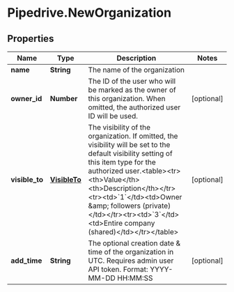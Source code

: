 # Pipedrive.NewOrganization

## Properties

Name | Type | Description | Notes
------------ | ------------- | ------------- | -------------
**name** | **String** | The name of the organization | 
**owner_id** | **Number** | The ID of the user who will be marked as the owner of this organization. When omitted, the authorized user ID will be used. | [optional] 
**visible_to** | [**VisibleTo**](VisibleTo.md) | The visibility of the organization. If omitted, the visibility will be set to the default visibility setting of this item type for the authorized user.&lt;table&gt;&lt;tr&gt;&lt;th&gt;Value&lt;/th&gt;&lt;th&gt;Description&lt;/th&gt;&lt;/tr&gt;&lt;tr&gt;&lt;td&gt;&#x60;1&#x60;&lt;/td&gt;&lt;td&gt;Owner &amp;amp; followers (private)&lt;/td&gt;&lt;/tr&gt;&lt;tr&gt;&lt;td&gt;&#x60;3&#x60;&lt;/td&gt;&lt;td&gt;Entire company (shared)&lt;/td&gt;&lt;/tr&gt;&lt;/table&gt; | [optional] 
**add_time** | **String** | The optional creation date &amp; time of the organization in UTC. Requires admin user API token. Format: YYYY-MM-DD HH:MM:SS | [optional] 


